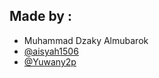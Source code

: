 ## Made by :
- Muhammad Dzaky Almubarok
- [@aisyah1506](https://github.com/aisyah1506)
- [@Yuwany2p](https://github.com/Yuwany2p)
